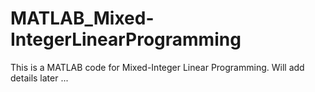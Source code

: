 # MATLAB_Mixed-IntegerLinearProgramming
This is a MATLAB code for Mixed-Integer Linear Programming. Will add details later ...
